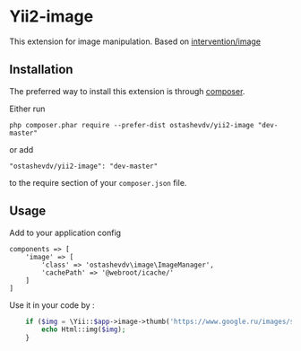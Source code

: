 Yii2-image
==========
This extension for image manipulation.
Based on [intervention/image](http://image.intervention.io/)

Installation
------------

The preferred way to install this extension is through [composer](http://getcomposer.org/download/).

Either run

```
php composer.phar require --prefer-dist ostashevdv/yii2-image "dev-master"
```

or add

```
"ostashevdv/yii2-image": "dev-master"
```

to the require section of your `composer.json` file.

Usage
-----

Add to your application config

```
components => [
    'image' => [
        'class' => 'ostashevdv\image\ImageManager',
        'cachePath' => '@webroot/icache/'
    ]
]
```

 Use it in your code by  :

```php
    if ($img = \Yii::$app->image->thumb('https://www.google.ru/images/srpr/logo11w.png', 120, 120)) {
        echo Html::img($img);
    }
```
